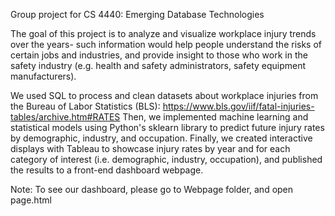 Group project for CS 4440: Emerging Database Technologies

The goal of this project is to analyze and visualize workplace injury trends over the years- such information would help people understand the risks of certain jobs and industries, and provide insight to those who work in the safety industry (e.g. health and safety administrators, safety equipment manufacturers).

We used SQL to process and clean datasets about workplace injuries from the Bureau of Labor Statistics (BLS): https://www.bls.gov/iif/fatal-injuries-tables/archive.htm#RATES
Then, we implemented machine learning and statistical models using Python's sklearn library to predict future injury rates by demographic, industry, and occupation. Finally, we created interactive displays with Tableau to showcase injury rates by year and for each category of interest (i.e. demographic, industry, occupation), and published the results to a front-end dashboard webpage.

Note: To see our dashboard, please go to Webpage folder, and open page.html
